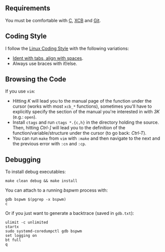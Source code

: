 ## Requirements

You must be comfortable with [C][1], [XCB][2] and [Git][3].

## Coding Style

I follow the [Linux Coding Style][4] with the following variations:
- [Ident with tabs, align with spaces][5].
- Always use braces with if/else.

## Browsing the Code

If you use `vim`:
- Hitting *K* will lead you to the manual page of the function under the cursor (works with most `xcb_*` functions), sometimes you'll have to explicitly specify the section of the manual you're interested in with *3K* (e.g.: `open`).
- Install `ctags` and run `ctags *.{c,h}` in the directory holding the source. Then, hitting *Ctrl-]* will lead you to the definition of the function/variable/structure under the cursor (to go back: *Ctrl-T*).
- You can run `make` from `vim` with `:make` and then navigate to the next and the previous error with `:cn` and `:cp`.

## Debugging

To install debug executables:
```
make clean debug && make install
```

You can attach to a running *bspwm* process with:
```
gdb bspwm $(pgrep -x bspwm)
c
```

Or if you just want to generate a backtrace (saved in `gdb.txt`):
```
ulimit -c unlimited
startx
sudo systemd-coredumpctl gdb bspwm
set logging on
bt full
q
```

[1]: http://cm.bell-labs.com/cm/cs/cbook/
[2]: http://www.x.org/releases/X11R7.5/doc/libxcb/tutorial/
[3]: http://git-scm.com/documentation
[4]: http://www.kernel.org/doc/Documentation/CodingStyle
[5]: http://lea.verou.me/2012/01/why-tabs-are-clearly-superior/
